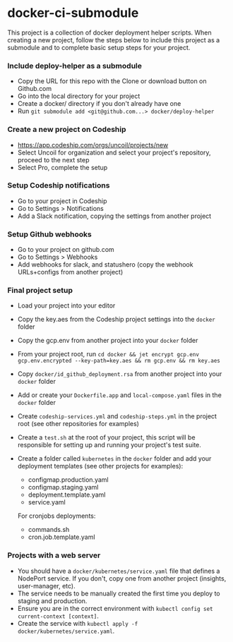 # docker-ci-submodule

This project is a collection of docker deployment helper scripts. When creating a new project, follow the steps below to include this project as a submodule and to complete basic setup steps for your project.

### Include deploy-helper as a submodule

- Copy the URL for this repo with the Clone or download button on Github.com
- Go into the local directory for your project
- Create a docker/ directory if you don't already have one
- Run `git submodule add <git@github.com...> docker/deploy-helper`

### Create a new project on Codeship

- https://app.codeship.com/orgs/uncoil/projects/new
- Select Uncoil for organization and select your project's repository, proceed to the next step
- Select Pro, complete the setup

### Setup Codeship notifications

- Go to your project in Codeship
- Go to Settings > Notifications
- Add a Slack notification, copying the settings from another project

### Setup Github webhooks

- Go to your project on github.com
- Go to Settings > Webhooks
- Add webhooks for slack, and statushero (copy the webhook URLs+configs from another project)

### Final project setup

- Load your project into your editor
- Copy the key.aes from the Codeship project settings into the `docker` folder
- Copy the gcp.env from another project into your `docker` folder
- From your project root, run `cd docker && jet encrypt gcp.env gcp.env.encrypted --key-path=key.aes && rm gcp.env && rm key.aes`
- Copy `docker/id_github_deployment.rsa` from another project into your `docker` folder
- Add or create your `Dockerfile.app` and `local-compose.yaml` files in the `docker` folder
- Create `codeship-services.yml` and `codeship-steps.yml` in the project root (see other repositories for examples)
- Create a `test.sh` at the root of your project, this script will be responsible for setting up and running your project's test suite.
- Create a folder called `kubernetes` in the `docker` folder and add your deployment templates (see other projects for examples):

  - configmap.production.yaml
  - configmap.staging.yaml
  - deployment.template.yaml
  - service.yaml

  For cronjobs deployments:

  - commands.sh
  - cron.job.template.yaml

### Projects with a web server

- You should have a `docker/kubernetes/service.yaml` file that defines a NodePort service. If you don't, copy one from another project (insights, user-manager, etc).
- The service needs to be manually created the first time you deploy to staging and production.
- Ensure you are in the correct environment with `kubectl config set current-context [context]`.
- Create the service with `kubectl apply -f docker/kubernetes/service.yaml`.
